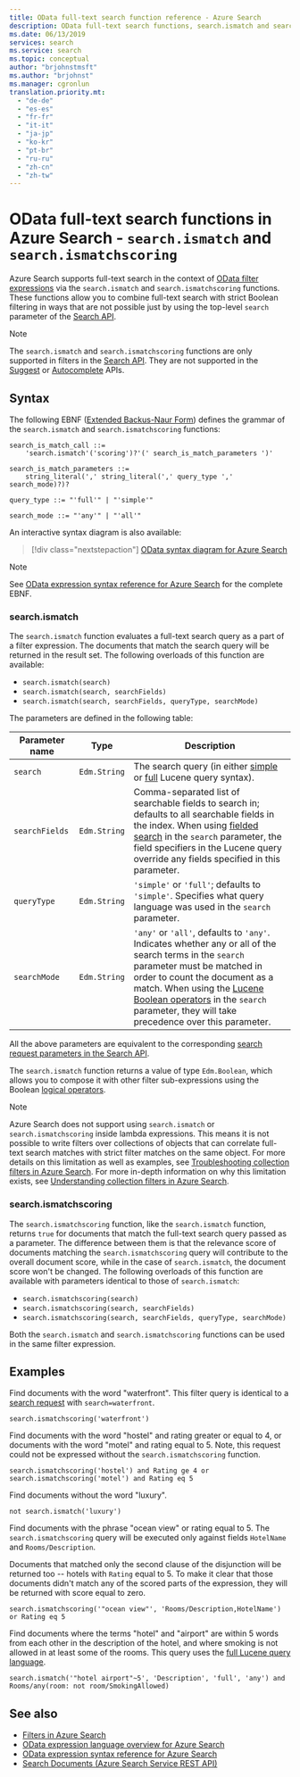 ```yaml
---
title: OData full-text search function reference - Azure Search
description: OData full-text search functions, search.ismatch and search.ismatchscoring, in Azure Search queries.
ms.date: 06/13/2019
services: search
ms.service: search
ms.topic: conceptual
author: "brjohnstmsft"
ms.author: "brjohnst"
ms.manager: cgronlun
translation.priority.mt:
  - "de-de"
  - "es-es"
  - "fr-fr"
  - "it-it"
  - "ja-jp"
  - "ko-kr"
  - "pt-br"
  - "ru-ru"
  - "zh-cn"
  - "zh-tw"
---
```

# OData full-text search functions in Azure Search - `search.ismatch` and `search.ismatchscoring`

Azure Search supports full-text search in the context of [OData filter expressions](query-odata-filter-orderby-syntax.md) via the `search.ismatch` and `search.ismatchscoring` functions. These functions allow you to combine full-text search with strict Boolean filtering in ways that are not possible just by using the top-level `search` parameter of the [Search API](https://docs.microsoft.com/rest/api/searchservice/search-documents).

> [!NOTE]
> The `search.ismatch` and `search.ismatchscoring` functions are only supported in filters in the [Search API](https://docs.microsoft.com/rest/api/searchservice/search-documents). They are not supported in the [Suggest](https://docs.microsoft.com/rest/api/searchservice/suggestions) or [Autocomplete](https://docs.microsoft.com/rest/api/searchservice/autocomplete) APIs.

## Syntax

The following EBNF ([Extended Backus-Naur Form](https://en.wikipedia.org/wiki/Extended_Backus–Naur_form)) defines the grammar of the `search.ismatch` and `search.ismatchscoring` functions:

<!-- Upload this EBNF using https://bottlecaps.de/rr/ui to create a downloadable railroad diagram. -->

```
search_is_match_call ::=
    'search.ismatch'('scoring')?'(' search_is_match_parameters ')'

search_is_match_parameters ::=
    string_literal(',' string_literal(',' query_type ',' search_mode)?)?

query_type ::= "'full'" | "'simple'"

search_mode ::= "'any'" | "'all'"
```

An interactive syntax diagram is also available:

> [!div class="nextstepaction"]
> [OData syntax diagram for Azure Search](https://azuresearch.github.io/odata-syntax-diagram/#search_is_match_call)

> [!NOTE]
> See [OData expression syntax reference for Azure Search](search-query-odata-syntax-reference.md) for the complete EBNF.

### search.ismatch

The `search.ismatch` function evaluates a full-text search query as a part of a filter expression. The documents that match the search query will be returned in the result set. The following overloads of this function are available:

- `search.ismatch(search)`
- `search.ismatch(search, searchFields)`
- `search.ismatch(search, searchFields, queryType, searchMode)`

The parameters are defined in the following table:

| Parameter name | Type | Description |
| --- | --- | --- |
| `search` | `Edm.String` | The search query (in either [simple](query-simple-syntax.md) or [full](query-lucene-syntax.md) Lucene query syntax). |
| `searchFields` | `Edm.String` | Comma-separated list of searchable fields to search in; defaults to all searchable fields in the index. When using [fielded search](query-lucene-syntax.md#bkmk_fields) in the `search` parameter, the field specifiers in the Lucene query override any fields specified in this parameter. |
| `queryType` | `Edm.String` | `'simple'` or `'full'`; defaults to `'simple'`. Specifies what query language was used in the `search` parameter. |
| `searchMode` | `Edm.String` | `'any'` or `'all'`, defaults to `'any'`. Indicates whether any or all of the search terms in the `search` parameter must be matched in order to count the document as a match. When using the [Lucene Boolean operators](query-lucene-syntax.md#bkmk_boolean) in the `search` parameter, they will take precedence over this parameter. |

All the above parameters are equivalent to the corresponding [search request parameters in the Search API](https://docs.microsoft.com/rest/api/searchservice/search-documents).

The `search.ismatch` function returns a value of type `Edm.Boolean`, which allows you to compose it with other filter sub-expressions using the Boolean [logical operators](search-query-odata-logical-operators.md).

> [!NOTE]
> Azure Search does not support using `search.ismatch` or `search.ismatchscoring` inside lambda expressions. This means it is not possible to write filters over collections of objects that can correlate full-text search matches with strict filter matches on the same object. For more details on this limitation as well as examples, see [Troubleshooting collection filters in Azure Search](search-query-troubleshoot-collection-filters.md). For more in-depth information on why this limitation exists, see [Understanding collection filters in Azure Search](search-query-understand-collection-filters.md).


### search.ismatchscoring

The `search.ismatchscoring` function, like the `search.ismatch` function, returns `true` for documents that match the full-text search query passed as a parameter. The difference between them is that the relevance score of documents matching the `search.ismatchscoring` query will contribute to the overall document score, while in the case of `search.ismatch`, the document score won't be changed. The following overloads of this function are available with parameters identical to those of `search.ismatch`:

- `search.ismatchscoring(search)`
- `search.ismatchscoring(search, searchFields)`
- `search.ismatchscoring(search, searchFields, queryType, searchMode)`

Both the `search.ismatch` and `search.ismatchscoring` functions can be used in the same filter expression.

## Examples

Find documents with the word "waterfront". This filter query is identical to a [search request](https://docs.microsoft.com/rest/api/searchservice/search-documents) with `search=waterfront`.

    search.ismatchscoring('waterfront')

Find documents with the word "hostel" and rating greater or equal to 4, or documents with the word "motel" and rating equal to 5. Note, this request could not be expressed without the `search.ismatchscoring` function.

    search.ismatchscoring('hostel') and Rating ge 4 or search.ismatchscoring('motel') and Rating eq 5

Find documents without the word "luxury".

    not search.ismatch('luxury')

Find documents with the phrase "ocean view" or rating equal to 5. The `search.ismatchscoring` query will be executed only against fields `HotelName` and `Rooms/Description`.

Documents that matched only the second clause of the disjunction will be returned too -- hotels with `Rating` equal to 5. To make it clear that those documents didn't match any of the scored parts of the expression, they will be returned with score equal to zero.

    search.ismatchscoring('"ocean view"', 'Rooms/Description,HotelName') or Rating eq 5

Find documents where the terms "hotel" and "airport" are within 5 words from each other in the description of the hotel, and where smoking is not allowed in at least some of the rooms. This query uses the [full Lucene query language](query-lucene-syntax.md).

    search.ismatch('"hotel airport"~5', 'Description', 'full', 'any') and Rooms/any(room: not room/SmokingAllowed)

## See also  

- [Filters in Azure Search](search-filters.md)
- [OData expression language overview for Azure Search](query-odata-filter-orderby-syntax.md)
- [OData expression syntax reference for Azure Search](search-query-odata-syntax-reference.md)
- [Search Documents &#40;Azure Search Service REST API&#41;](https://docs.microsoft.com/rest/api/searchservice/Search-Documents)
